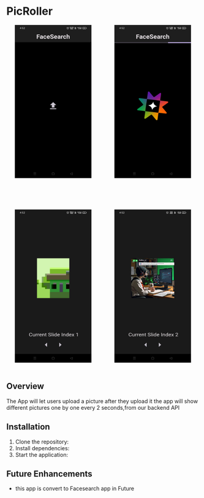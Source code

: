 # PicRoller

<p align="center">
  <img src="https://github.com/Shashank-grd/PicRoller/blob/main/screenshots/sc-1.jpg" alt="example1" width="200" height="400">&nbsp;&nbsp;&nbsp;&nbsp;&nbsp;&nbsp;&nbsp;&nbsp;&nbsp;&nbsp;&nbsp;&nbsp;&nbsp;&nbsp;
  <img src="https://github.com/Shashank-grd/PicRoller/blob/main/screenshots/sc-2.jpg" alt="example2" width="200" height="400">&nbsp;&nbsp;&nbsp;&nbsp;&nbsp;&nbsp;&nbsp;&nbsp;&nbsp;&nbsp;&nbsp;&nbsp;&nbsp;&nbsp;
</p>

  <!-- Add space between rows -->
<br><br>

<p align="center">
  <img src="https://github.com/Shashank-grd/PicRoller/blob/main/screenshots/sc-3.jpg" alt="example4" width="200" height="400">&nbsp;&nbsp;&nbsp;&nbsp;&nbsp;&nbsp;&nbsp;&nbsp;&nbsp;&nbsp;&nbsp;&nbsp;&nbsp;&nbsp;
  <img src="https://github.com/Shashank-grd/PicRoller/blob/main/screenshots/sc-4.jpg" alt="example5" width="200" height="400">&nbsp;&nbsp;&nbsp;&nbsp;&nbsp;&nbsp;&nbsp;&nbsp;&nbsp;&nbsp;&nbsp;&nbsp;&nbsp;&nbsp;
</p>

## Overview
The App will let users upload a picture after they upload it the app will show different pictures one by one every 2 seconds,from our backend API

## Installation

1. Clone the repository:
2. Install dependencies:
3.  Start the application:

## Future Enhancements

- this app is convert to Facesearch app in Future
